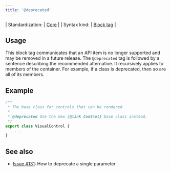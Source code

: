 ```yaml
---
title: '@deprecated'
---
```


| Standardization: | [Core](../spec/standardization_groups.md) |
| Syntax kind: | [Block tag](../spec/tag_kinds.md) |

## Usage

This block tag communicates that an API item is no longer supported and may be removed in a future release.
The `@deprecated` tag is followed by a sentence describing the recommended alternative. It recursively applies
to members of the container. For example, if a class is deprecated, then so are all of its members.

## Example

```ts
/**
 * The base class for controls that can be rendered.
 *
 * @deprecated Use the new {@link Control} base class instead.
 */
export class VisualControl {
  . . .
}
```

## See also

- [Issue #131](https://github.com/microsoft/tsdoc/issues/131): How to deprecate a single parameter
